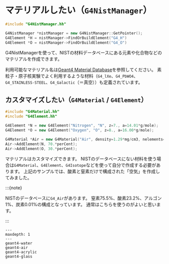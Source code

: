 # マテリアルしたい（``G4NistManager``）

```cpp
#include "G4NistManager.hh"

G4NistManager *nistManager = new G4NistManager::GetPointer();
G4Element *H = nistManager->FindOrBuildElement("G4_H")
G4Element *O = nistManager->FindOrBuildElement("G4_O")
```

G4NistManagerを使って、NISTの材料データベースにある元素や化合物などのマテリアルを作成できます。

利用可能なマテリアル名は[Geant4 Material Database](https://geant4-userdoc.web.cern.ch/UsersGuides/ForApplicationDeveloper/html/Appendix/materialNames.html)を参照してください。
素粒子・原子核実験でよく利用するような材料（``G4_lXe``、``G4_PbWO4``、``G4_STAINLESS-STEEL``、``G4_Galactic``（＝真空））も定義されています。

## カスタマイズしたい（``G4Material`` / ``G4Element``）

```cpp
#include "G4Material.hh"
#include "G4Element.hh"

G4Element *N = new G4Element("Nitrogen", "N", z=7., a=14.01*g/mole);
G4Element *O = new G4Element("Oxygen", "O", z=8., a=16.00*g/mole);

G4Material *Air = new G4Material("Air", density=1.29*mg/cm3, nelements=2);
Air->AddElement(N, 70.*perCent);
Air->AddElement(O, 30.*perCent);
```

マテリアルはカスタマイズできます。
NISTのデータベースにない材料を使う場合は``G4Material``、``G4Element``、``G4Isotope``などを使って自分で作成する必要があります。
上記のサンプルでは、酸素と窒素だけで構成された「空気」を作成してみました。

:::{note}

NISTのデータベースに``G4_Air``があります。
窒素75.5%、酸素23.2%、アルゴン1%、炭素0.01%の構成となっています。
通常はこちらを使うのがよいと思います。

:::

```{toctree}
---
maxdepth: 1
---
geant4-water
geant4-air
geant4-acrylic
geant4-glass
```
